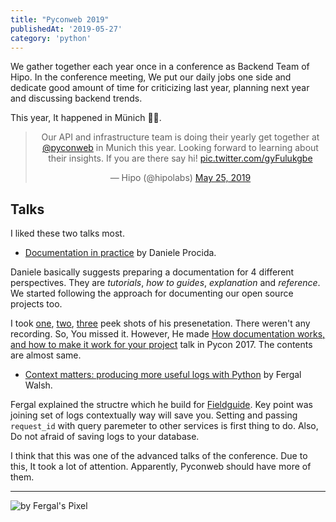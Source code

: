 ```yaml
---
title: "Pyconweb 2019"
publishedAt: '2019-05-27'
category: 'python'
---
```

We gather together each year once in a conference as Backend Team of Hipo. In the conference meeting, We put our daily jobs one side and dedicate good amount of time for criticizing last year, planning next year and discussing backend trends.

This year, It happened in Münich 🥨🍻.

<center><blockquote class="twitter-tweet" data-lang="en"><p lang="en" dir="ltr">Our API and infrastructure team is doing their yearly get together at <a href="https://twitter.com/pyconweb?ref_src=twsrc%5Etfw">@pyconweb</a> in Munich this year. Looking forward to learning about their insights. If you are there say hi! <a href="https://t.co/gyFulukgbe">pic.twitter.com/gyFulukgbe</a></p>&mdash; Hipo (@hipolabs) <a href="https://twitter.com/hipolabs/status/1132311268201848833?ref_src=twsrc%5Etfw">May 25, 2019</a></blockquote></center>
<script async src="https://platform.twitter.com/widgets.js" charset="utf-8"></script>

## Talks

I liked these two talks most.

- [Documentation in practice](https://pyconweb.com/talks/25-05-2019/documentation-in-practice) by Daniele Procida.

Daniele basically suggests preparing a documentation for 4 different perspectives. They are _tutorials_, _how to guides_, _explanation_ and _reference_. We started following the approach for documenting our open source projects too.

I took [one](/images/posts/pyconweb-2019/daniele-documentation-in-practice-peek-1.JPG), [two](/images/posts/pyconweb-2019/daniele-documentation-in-practice-peek-2.JPG), [three](/images/posts/pyconweb-2019/daniele-documentation-in-practice-peek-3.JPG) peek shots of his presenetation. There weren't any recording. So, You missed it. However, He made [How documentation works, and how to make it work for your project](https://www.youtube.com/watch?v=azf6yzuJt54) talk in Pycon 2017. The contents are almost same.

- [Context matters: producing more useful logs with Python](https://pyconweb.com/talks/26-05-2019/context-matters-producing-more-useful-logs-with-python) by Fergal Walsh.

Fergal explained the structre which he build for [Fieldguide](https://fieldguide.ai/). Key point was joining set of logs contextually way will save you. Setting and passing `request_id` with query paremeter to other services is first thing to do. Also, Do not afraid of saving logs to your database.

I think that this was one of the advanced talks of the conference. Due to this, It took a lot of attention. Apparently, Pyconweb should have more of them.

---

![by Fergal's Pixel](/images/posts/pyconweb-2019/backend-team-at-pyconweb-2019.jpg "by Fergal's Pixel")
